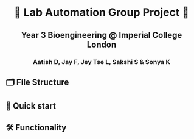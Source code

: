 <h1 align="center">
  🧬 Lab Automation Group Project 🧬
</h1>
<h2 align="center">
  Year 3 Bioengineering @ Imperial College London
</h2>
<h3 align="center">
  Aatish D, Jay F, Jey Tse L, Sakshi S & Sonya K
</h3>

## 🗂 File Structure

## 🚀 Quick start

## 🛠 Functionality 
